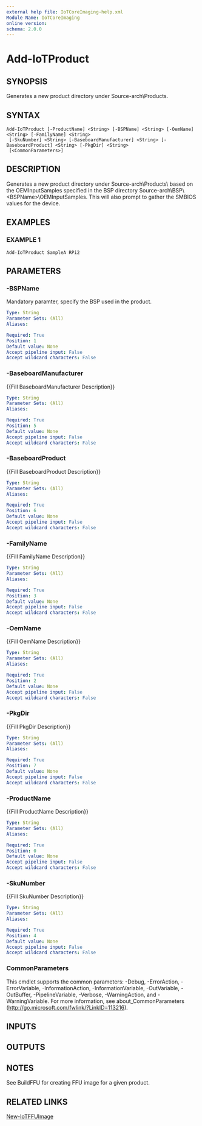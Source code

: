 ```yaml
---
external help file: IoTCoreImaging-help.xml
Module Name: IoTCoreImaging
online version:
schema: 2.0.0
---
```


# Add-IoTProduct

## SYNOPSIS
Generates a new product directory under Source-arch\Products\.

## SYNTAX

```
Add-IoTProduct [-ProductName] <String> [-BSPName] <String> [-OemName] <String> [-FamilyName] <String>
 [-SkuNumber] <String> [-BaseboardManufacturer] <String> [-BaseboardProduct] <String> [-PkgDir] <String>
 [<CommonParameters>]
```

## DESCRIPTION
Generates a new product directory under Source-arch\Products\ based on the OEMInputSamples specified in the BSP directory Source-arch\BSP\\\<BSPName\>\OEMInputSamples.
This will also prompt to gather the SMBIOS values for the device.

## EXAMPLES

### EXAMPLE 1
```
Add-IoTProduct SampleA RPi2
```

## PARAMETERS

### -BSPName
Mandatory paramter, specify the BSP used in the product.

```yaml
Type: String
Parameter Sets: (All)
Aliases:

Required: True
Position: 1
Default value: None
Accept pipeline input: False
Accept wildcard characters: False
```

### -BaseboardManufacturer
{{Fill BaseboardManufacturer Description}}

```yaml
Type: String
Parameter Sets: (All)
Aliases:

Required: True
Position: 5
Default value: None
Accept pipeline input: False
Accept wildcard characters: False
```

### -BaseboardProduct
{{Fill BaseboardProduct Description}}

```yaml
Type: String
Parameter Sets: (All)
Aliases:

Required: True
Position: 6
Default value: None
Accept pipeline input: False
Accept wildcard characters: False
```

### -FamilyName
{{Fill FamilyName Description}}

```yaml
Type: String
Parameter Sets: (All)
Aliases:

Required: True
Position: 3
Default value: None
Accept pipeline input: False
Accept wildcard characters: False
```

### -OemName
{{Fill OemName Description}}

```yaml
Type: String
Parameter Sets: (All)
Aliases:

Required: True
Position: 2
Default value: None
Accept pipeline input: False
Accept wildcard characters: False
```

### -PkgDir
{{Fill PkgDir Description}}

```yaml
Type: String
Parameter Sets: (All)
Aliases:

Required: True
Position: 7
Default value: None
Accept pipeline input: False
Accept wildcard characters: False
```

### -ProductName
{{Fill ProductName Description}}

```yaml
Type: String
Parameter Sets: (All)
Aliases:

Required: True
Position: 0
Default value: None
Accept pipeline input: False
Accept wildcard characters: False
```

### -SkuNumber
{{Fill SkuNumber Description}}

```yaml
Type: String
Parameter Sets: (All)
Aliases:

Required: True
Position: 4
Default value: None
Accept pipeline input: False
Accept wildcard characters: False
```

### CommonParameters
This cmdlet supports the common parameters: -Debug, -ErrorAction, -ErrorVariable, -InformationAction, -InformationVariable, -OutVariable, -OutBuffer, -PipelineVariable, -Verbose, -WarningAction, and -WarningVariable. For more information, see about_CommonParameters (http://go.microsoft.com/fwlink/?LinkID=113216).

## INPUTS

## OUTPUTS

## NOTES
See BuildFFU for creating FFU image for a given product.

## RELATED LINKS

[New-IoTFFUImage](.\New-IoTFFUImage.md)